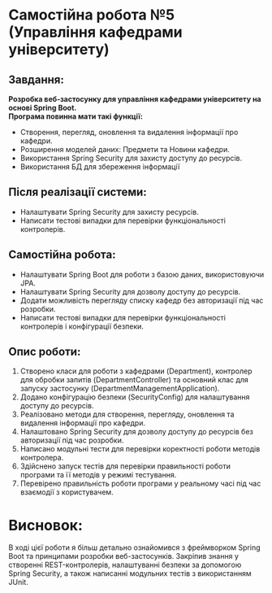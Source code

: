 # Самостійна робота №5 (Управління кафедрами університету)

## Завдання:

**Розробка веб-застосунку для управління кафедрами університету на основі Spring Boot.**<br>
**Програма повинна мати такі функції:**

- Створення, перегляд, оновлення та видалення інформації про кафедри.
- Розширення моделей даних: Предмети та Новини кафедри.
- Використання Spring Security для захисту доступу до ресурсів.
- Використання БД для збереження інформації

## Після реалізації системи:

- Налаштувати Spring Security для захисту ресурсів.
- Написати тестові випадки для перевірки функціональності контролерів.

## Самостійна робота:

- Налаштувати Spring Boot для роботи з базою даних, використовуючи JPA.
- Налаштувати Spring Security для дозволу доступу до ресурсів.
- Додати можливість перегляду списку кафедр без авторизації під час розробки.
- Написати тестові випадки для перевірки функціональності контролерів і конфігурації безпеки.

## Опис роботи:

1. Створено класи для роботи з кафедрами (Department), контролер для обробки запитів (DepartmentController) та основний клас для запуску застосунку (DepartmentManagementApplication).
2. Додано конфігурацію безпеки (SecurityConfig) для налаштування доступу до ресурсів.
3. Реалізовано методи для створення, перегляду, оновлення та видалення інформації про кафедри.
4. Налаштовано Spring Security для дозволу доступу до ресурсів без авторизації під час розробки.
5. Написано модульні тести для перевірки коректності роботи методів контролера.
6. Здійснено запуск тестів для перевірки правильності роботи програми та її методів у режимі тестування.
7. Перевірено правильність роботи програми у реальному часі під час взаємодії з користувачем.

# Висновок:

В ході цієї роботи я більш детально ознайомився з фреймворком Spring Boot та принципами розробки веб-застосунків. Закріпив знання у створенні REST-контролерів, налаштуванні безпеки за допомогою Spring Security, а також написанні модульних тестів з використанням JUnit.
